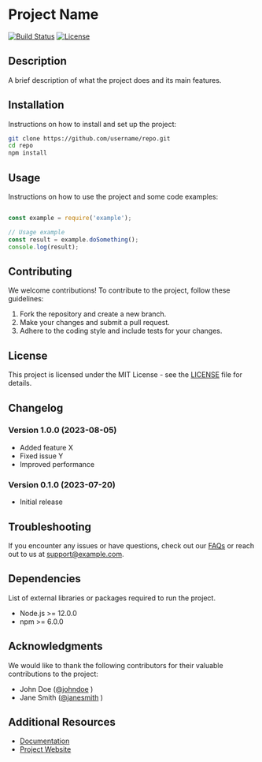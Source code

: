 # Project Name

[![Build Status](https://img.shields.io/travis/username/repo.svg)](https://travis-ci.org/username/repo)
[![License](https://img.shields.io/badge/license-MIT-blue.svg)](https://opensource.org/licenses/MIT)

## Description

A brief description of what the project does and its main features.

## Installation

Instructions on how to install and set up the project:

```bash
git clone https://github.com/username/repo.git
cd repo
npm install
```


## Usage

Instructions on how to use the project and some code examples:

```javascript

const example = require('example');

// Usage example
const result = example.doSomething();
console.log(result);
```


## Contributing

We welcome contributions! To contribute to the project, follow these guidelines:
1. Fork the repository and create a new branch.
2. Make your changes and submit a pull request.
3. Adhere to the coding style and include tests for your changes.
## License

This project is licensed under the MIT License - see the [LICENSE](https://chat.openai.com/c/LICENSE)  file for details.
## Changelog
### Version 1.0.0 (2023-08-05)
- Added feature X
- Fixed issue Y
- Improved performance
### Version 0.1.0 (2023-07-20)
- Initial release
## Troubleshooting

If you encounter any issues or have questions, check out our [FAQs](https://chat.openai.com/c/FAQ.md)  or reach out to us at [support@example.com](mailto:support@example.com).
## Dependencies

List of external libraries or packages required to run the project.
- Node.js >= 12.0.0
- npm >= 6.0.0
## Acknowledgments

We would like to thank the following contributors for their valuable contributions to the project: 
- John Doe ([@johndoe](https://github.com/johndoe) ) 
- Jane Smith ([@janesmith](https://github.com/janesmith) )
## Additional Resources 
- [Documentation](https://project-docs.example.com/) 
- [Project Website](https://project.example.com/)
